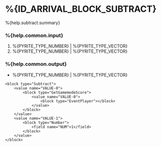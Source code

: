 # %{ID_ARRIVAL_BLOCK_SUBTRACT}

%{help.subtract.summary}

### %{help.common.input}

1. %{PYRITE_TYPE_NUMBER} | %{PYRITE_TYPE_VECTOR}
2. %{PYRITE_TYPE_NUMBER} | %{PYRITE_TYPE_VECTOR}

### %{help.common.output}

-   %{PYRITE_TYPE_NUMBER} | %{PYRITE_TYPE_VECTOR}

```
<block type="Subtract">
    <value name="VALUE-0">
        <block type="GetGamemodeScore">
            <value name="VALUE-0">
                <block type="EventPlayer"></block>
            </value>
        </block>
    </value>
    <value name="VALUE-1">
        <block type="Number">
            <field name="NUM">1</field>
        </block>
    </value>
</block>
```